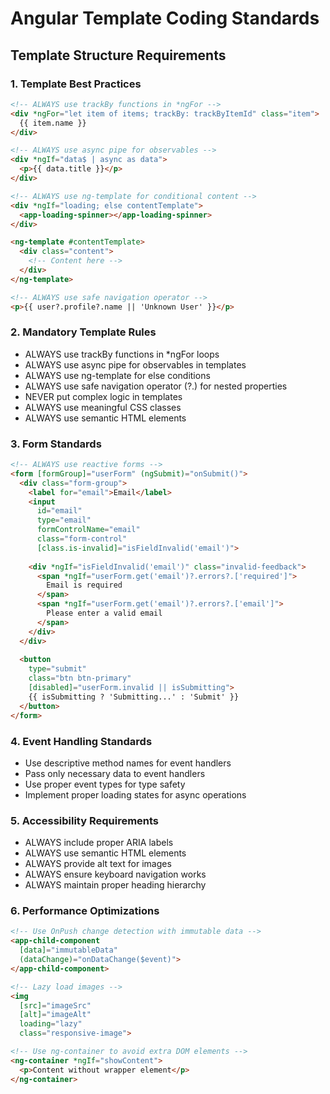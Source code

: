 # Angular Template Coding Standards

## Template Structure Requirements

### 1. Template Best Practices
```html
<!-- ALWAYS use trackBy functions in *ngFor -->
<div *ngFor="let item of items; trackBy: trackByItemId" class="item">
  {{ item.name }}
</div>

<!-- ALWAYS use async pipe for observables -->
<div *ngIf="data$ | async as data">
  <p>{{ data.title }}</p>
</div>

<!-- ALWAYS use ng-template for conditional content -->
<div *ngIf="loading; else contentTemplate">
  <app-loading-spinner></app-loading-spinner>
</div>

<ng-template #contentTemplate>
  <div class="content">
    <!-- Content here -->
  </div>
</ng-template>

<!-- ALWAYS use safe navigation operator -->
<p>{{ user?.profile?.name || 'Unknown User' }}</p>
```

### 2. Mandatory Template Rules
- ALWAYS use trackBy functions in *ngFor loops
- ALWAYS use async pipe for observables in templates
- ALWAYS use ng-template for else conditions
- ALWAYS use safe navigation operator (?.) for nested properties
- NEVER put complex logic in templates
- ALWAYS use meaningful CSS classes
- ALWAYS use semantic HTML elements

### 3. Form Standards
```html
<!-- ALWAYS use reactive forms -->
<form [formGroup]="userForm" (ngSubmit)="onSubmit()">
  <div class="form-group">
    <label for="email">Email</label>
    <input 
      id="email"
      type="email"
      formControlName="email"
      class="form-control"
      [class.is-invalid]="isFieldInvalid('email')">
    
    <div *ngIf="isFieldInvalid('email')" class="invalid-feedback">
      <span *ngIf="userForm.get('email')?.errors?.['required']">
        Email is required
      </span>
      <span *ngIf="userForm.get('email')?.errors?.['email']">
        Please enter a valid email
      </span>
    </div>
  </div>
  
  <button 
    type="submit" 
    class="btn btn-primary"
    [disabled]="userForm.invalid || isSubmitting">
    {{ isSubmitting ? 'Submitting...' : 'Submit' }}
  </button>
</form>
```

### 4. Event Handling Standards
- Use descriptive method names for event handlers
- Pass only necessary data to event handlers
- Use proper event types for type safety
- Implement proper loading states for async operations

### 5. Accessibility Requirements
- ALWAYS include proper ARIA labels
- ALWAYS use semantic HTML elements
- ALWAYS provide alt text for images
- ALWAYS ensure keyboard navigation works
- ALWAYS maintain proper heading hierarchy

### 6. Performance Optimizations
```html
<!-- Use OnPush change detection with immutable data -->
<app-child-component 
  [data]="immutableData"
  (dataChange)="onDataChange($event)">
</app-child-component>

<!-- Lazy load images -->
<img 
  [src]="imageSrc" 
  [alt]="imageAlt"
  loading="lazy"
  class="responsive-image">

<!-- Use ng-container to avoid extra DOM elements -->
<ng-container *ngIf="showContent">
  <p>Content without wrapper element</p>
</ng-container>
```